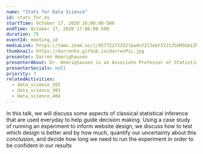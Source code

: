 ```yaml
---
name: "Stats for Data Science"
id: stats_for_ds
startTime: October 17, 2020 16:00:00-500
endTime: October 17, 2020 17:00:00-500
duration: 75
eventId: meeting_id
mediaLink: https://tamu.zoom.us/j/95772272332?pwd=Y2l3ekFIV2tZSGM3Um1ZMkp0S1ZnZz09
thumbnail: https://darrenho.github.io/darrenPic.jpg
presenter: Darren Homrighausen
presenterAbout: Dr. Homrighausen is an Associate Professor of Statistics at Texas A & M University. Prior to teaching, Dr. Homrighausen recieved a Ph.D and M.S in statistics from Carnegie Mellon University
presenterSocials: null
priority: 7
relatedActivities:
  - data_science_202
  - data_science_303
  - data_science_404
---
```


In this talk, we will discuss some aspects of classical statistical inference that are used everyday to help guide decision making. Using a case study of running an experiment to inform website design, we discuss how to test which design is better and by how much, quantify our uncertainty about this conclusion, and decide how long we need to run the experiment in order to be confident in our results
